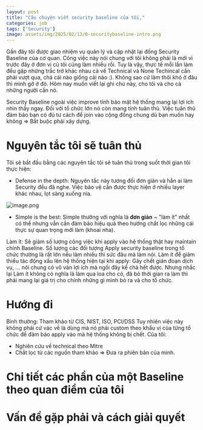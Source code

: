 ```yaml
---
layout: post
title: "Câu chuyện viết security baseline của tôi,"
categories: job
tags: ['Security']
image: assets/img/2025/02/13/0-securitybaseline-intro.png
---
```


Gần đây tôi được giao nhiệm vụ quản lý và cập nhật lại đống Security Baseline của cơ quan. Công việc này nói chung với tôi không phải là mới vì trước đây ở đơn vị cũ tôi cũng làm nhiều rồi. Tuy là vậy, thực tế mỗi lần làm đều gặp những trắc trở khác nhau cả về Technical và None Techincal cần phải vượt qua, chả cái nào giống cái nào :). Không sao cứ làm thôi khó ở đâu thì mình gỡ ở đó. Hôm nay muốn viết lại ghi chú này, cho tôi và cho cả những người cần nó. 

Security Baseline ngoài việc improve tính bảo mật hệ thống mang lại lợi ích nhìn thấy ngay. Đối với tổ chức lớn nó còn mang tính tuân thủ. Việc tuân thủ đảm bảo bạn có đủ tư cách để join vào cộng đồng chung dù bạn muốn hay không => Bắt buộc phải xây dựng.

# Nguyên tắc tôi sẽ tuân thủ
Tôi sẽ bắt đầu bằng các nguyên tắc tôi sẽ tuân thủ trong suốt thời gian tôi thực hiện:

+ Defense in the depth: Nguyên tắc này tương đối đơn giản và hẳn ai làm Security đều đã nghe. Việc bảo vệ cần được thực hiện ở nhiều layer khác nhau, lọt sàng xuống nia.

![image.png]({{site.url}}/assets/img/2025/02/13/1-security-baseline-dod.png)

+ Simple is the best: Simple thường với nghĩa là **đơn giản** ~ "làm ít" nhất có thể nhưng vẫn cần đảm bảo hiệu quả theo hướng chắt lọc những cái thực sự quan trọng mới làm (khoai nha).

Làm ít: Sẽ giảm số lượng công việc khi apply vào hệ thống thật hay maintain chính Baseline. Số lượng các đối tượng Apply security baseline trong tổ chức thường là rất lớn nếu làm nhiều thì sức đâu mà làm nỏi. Làm ít để giảm thiểu tác động xấu lên hệ thống hiện tại khi apply: Gây chết gián đoạn dịch vụ, ... nói chung có vô vàn lợi ích mà ngồi đây kể chả hết được. Nhưng nhắc lại Làm ít không có nghĩa là làm qua loa cho có, đã bỏ thời gian ra làm thì phải mang lại giá trị cho chính những gì mình bỏ ra và cho tổ chức.


# Hướng đi 

Bình thường: Tham khảo từ CIS, NIST, ISO, PCI/DSS
Tuy nhiên việc này không phải cứ vác về là dùng mà nó phải custom theo khẩu vị của từng tổ chức để đảm bảo apply vào mà hệ thống không bị chết.
Của tôi: 
+ Nghiên cứu về technical theo Mitre
+ Chắt lọc từ các nguồn tham khảo
=> Đưa ra phiên bản của mình.

# Chi tiết các phần của một Baseline theo quan điểm của tôi

# Vấn đề gặp phải và cách giải quyết

